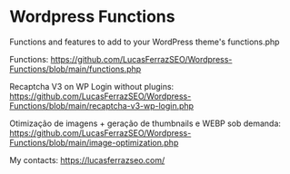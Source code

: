 # Wordpress Functions
Functions and features to add to your WordPress theme's functions.php

Functions: https://github.com/LucasFerrazSEO/Wordpress-Functions/blob/main/functions.php

Recaptcha V3 on WP Login without plugins: https://github.com/LucasFerrazSEO/Wordpress-Functions/blob/main/recaptcha-v3-wp-login.php

Otimização de imagens + geração de thumbnails e WEBP sob demanda: https://github.com/LucasFerrazSEO/Wordpress-Functions/blob/main/image-optimization.php

My contacts: https://lucasferrazseo.com/